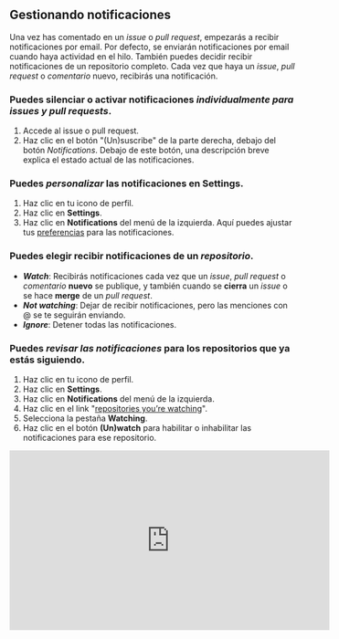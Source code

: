 ## Gestionando notificaciones
Una vez has comentado en un _issue_ o _pull request_, empezarás a recibir notificaciones por email. Por defecto, se enviarán notificaciones por email cuando haya actividad en el hilo. 
También puedes decidir recibir notificaciones de un repositorio completo. Cada vez que haya un _issue_, _pull request_ o _comentario_ nuevo, recibirás una notificación.

### Puedes silenciar o activar notificaciones _individualmente para issues y pull requests_.

1. Accede al issue o pull request.
2. Haz clic en el botón "(Un)suscribe" de la parte derecha, debajo del botón _Notifications_. Debajo de este botón, una descripción breve explica el estado actual de las notificaciones.

### Puedes _personalizar_ las notificaciones en Settings.

1. Haz clic en tu icono de perfil.
2. Haz clic en **Settings**.
3. Haz clic en **Notifications** del menú de la izquierda.
Aquí puedes ajustar tus [preferencias](https://help.github.com/articles/managing-notification-delivery-methods/) para las notificaciones.

### Puedes elegir recibir notificaciones de un _repositorio_.

* _**Watch**_: Recibirás notificaciones cada vez que un _issue_, _pull request_ o _comentario_ **nuevo** se publique, y también cuando se **cierra** un _issue_ o se hace **merge** de un _pull request_.  
* _**Not watching**_: Dejar de recibir notificaciones, pero las menciones con  @ se te seguirán enviando.  
* _**Ignore**_: Detener todas las notificaciones.  

### Puedes _revisar las notificaciones_ para los repositorios que ya estás siguiendo.

1. Haz clic en tu icono de perfil.
2. Haz clic en **Settings**.
3. Haz clic en **Notifications** del menú de la izquierda.
4. Haz clic en el link "[repositories you’re watching](https://github.com/watching)".
5. Selecciona la pestaña **Watching**.
6. Haz clic en el botón **(Un)watch** para habilitar o inhabilitar las notificaciones para ese repositorio.

<iframe width="560" height="315" src="https://www.youtube.com/embed/ocQldxF7fMY" frameborder="0" allowfullscreen></iframe>
